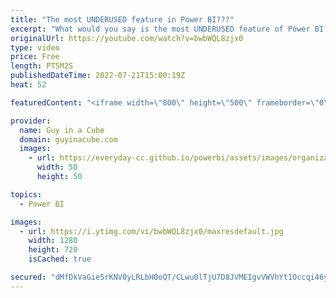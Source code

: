 ```yaml
---
title: "The most UNDERUSED feature in Power BI???"
excerpt: "What would you say is the most UNDERUSED feature of Power BI? Adam gives you his opinion and talks about why he thinks that is. Do you agree?  Page intentionally left blank https://www.youtube.com/watch?v=M_nS1Liey-w  Review Performance Analyzer in this Power BI Report from Smart Power BI https://www.youtube.com/watch?v=Z-J4n9uymQ0"
originalUrl: https://youtube.com/watch?v=bwbWQL8zjx0
type: video
price: Free
length: PT5M2S
publishedDateTime: 2022-07-21T15:00:19Z
heat: 52

featuredContent: "<iframe width=\"800\" height=\"500\" frameborder=\"0\" src=\"https://www.youtube.com/embed/bwbWQL8zjx0\" allow=\"accelerometer; autoplay; encrypted-media; gyroscope; picture-in-picture\" allowfullscreen></iframe>"

provider:
  name: Guy in a Cube
  domain: guyinacube.com
  images:
    - url: https://everyday-cc.github.io/powerbi/assets/images/organizations/guyinacube.com-50x50.jpg
      width: 50
      height: 50

topics:
  - Power BI

images:
  - url: https://i.ytimg.com/vi/bwbWQL8zjx0/maxresdefault.jpg
    width: 1280
    height: 720
    isCached: true

secured: "dMfDkVaGie5rKNV0yLRLbH0oQT/CLwu0lTjU7D8JVMEIgvVWVhYt1Occqi46yux5RxgTesrNdG5a5/aMtZURkGjiwDWJDUbPDkDcMvz+F/rTyS63jdqqX1OGsgtsRsynN7HarxHKQjw9SbQg56cfuvxG9NV3rkGt0HBlExqBMlLJxkjzKtnVUVLkT7RrZdzv1zaBRAUfx2sW/Pgi9T7cZXbRKv5ritCUeaZNE+29n+xOWE35FsO5rKQNlLBV9tVQipeTemRYJtBuDfJIdeAGvP3s4IFglFn5Z+897ipoe2We/hOD0iOYF7HTOk7ElV0LVocT9ry/zUkWNkAFq892Lucu/IBdx68wLZ7wFk9InceZIr/xDX35lPBnKHgh5CaEHzsE+1NwQQjMnzAGB2QlQREZeFevO/cKxnjOP6393dw=;Z9b7sTsudfjGSgsuBUJifQ=="
---
```


